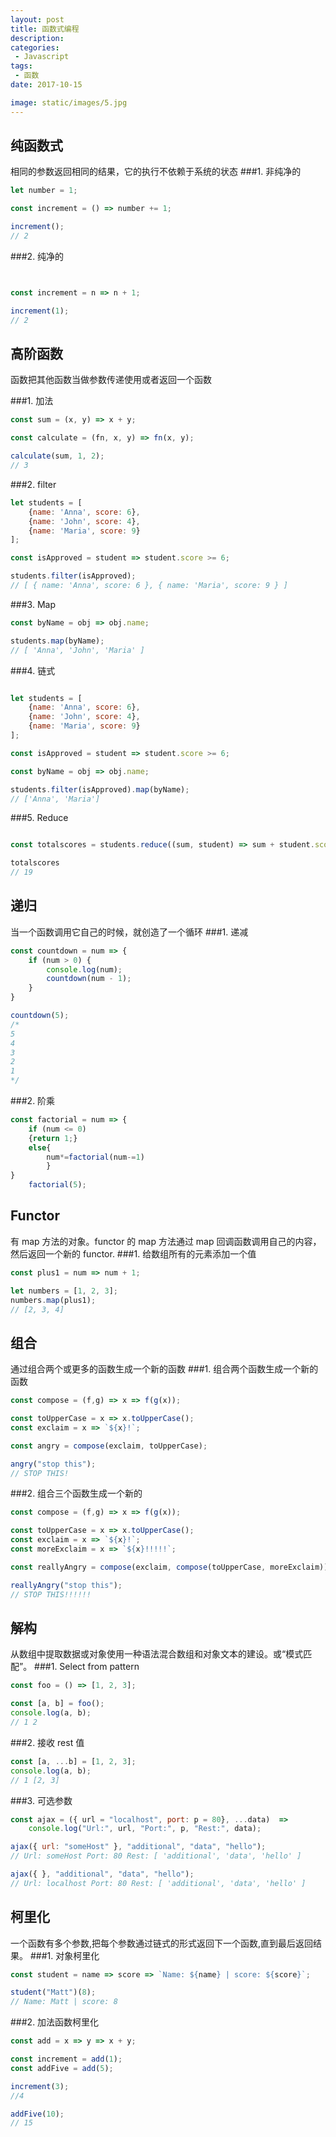 ```yaml
---
layout: post
title: 函数式编程
description: 
categories:
 - Javascript 
tags: 
 - 函数
date: 2017-10-15

image: static/images/5.jpg
---
```




## 纯函数式

相同的参数返回相同的结果，它的执行不依赖于系统的状态
###1. 非纯净的


```js
let number = 1;

const increment = () => number += 1;

increment();
// 2
```

###2. 纯净的
```js


const increment = n => n + 1;

increment(1);
// 2
```
## 高阶函数

函数把其他函数当做参数传递使用或者返回一个函数 

###1. 加法

```js
const sum = (x, y) => x + y;

const calculate = (fn, x, y) => fn(x, y);

calculate(sum, 1, 2);
// 3

```
###2. filter

```js
let students = [
    {name: 'Anna', score: 6},
    {name: 'John', score: 4},
    {name: 'Maria', score: 9}
];

const isApproved = student => student.score >= 6;

students.filter(isApproved);
// [ { name: 'Anna', score: 6 }, { name: 'Maria', score: 9 } ]

```
###3. Map


```js
const byName = obj => obj.name;

students.map(byName);
// [ 'Anna', 'John', 'Maria' ]
```

###4. 链式

```js

let students = [
    {name: 'Anna', score: 6},
    {name: 'John', score: 4},
    {name: 'Maria', score: 9}
];

const isApproved = student => student.score >= 6;

const byName = obj => obj.name;

students.filter(isApproved).map(byName);
// ['Anna', 'Maria']
```

###5. Reduce

```js

const totalscores = students.reduce((sum, student) => sum + student.score, 0);

totalscores
// 19
```
## 递归

当一个函数调用它自己的时候，就创造了一个循环
###1. 递减


```js
const countdown = num => {
    if (num > 0) {
        console.log(num);
        countdown(num - 1);
    }
}

countdown(5);
/*
5
4
3
2
1
*/
```
###2. 阶乘

```js
const factorial = num => {
    if (num <= 0)
    {return 1;}
    else{
        num*=factorial(num-=1)
        }
}
    factorial(5);
```

## Functor

有 map 方法的对象。functor 的 map 方法通过 map 回调函数调用自己的内容，然后返回一个新的 functor.
###1. 给数组所有的元素添加一个值

```js
const plus1 = num => num + 1;

let numbers = [1, 2, 3];
numbers.map(plus1);
// [2, 3, 4]
```

## 组合

通过组合两个或更多的函数生成一个新的函数
###1. 组合两个函数生成一个新的函数

```js
const compose = (f,g) => x => f(g(x));

const toUpperCase = x => x.toUpperCase();
const exclaim = x => `${x}!`;

const angry = compose(exclaim, toUpperCase);

angry("stop this");
// STOP THIS!
```

###2. 组合三个函数生成一个新的

```js
const compose = (f,g) => x => f(g(x));

const toUpperCase = x => x.toUpperCase();
const exclaim = x => `${x}!`;
const moreExclaim = x => `${x}!!!!!`;

const reallyAngry = compose(exclaim, compose(toUpperCase, moreExclaim));

reallyAngry("stop this");
// STOP THIS!!!!!!
```

## 解构

从数组中提取数据或对象使用一种语法混合数组和对象文本的建设。或“模式匹配”。
###1. Select from pattern

```js
const foo = () => [1, 2, 3];

const [a, b] = foo();
console.log(a, b);
// 1 2
```

###2. 接收 rest 值

```js
const [a, ...b] = [1, 2, 3];
console.log(a, b);
// 1 [2, 3]
```

###3. 可选参数

```js
const ajax = ({ url = "localhost", port: p = 80}, ...data)  =>
    console.log("Url:", url, "Port:", p, "Rest:", data);

ajax({ url: "someHost" }, "additional", "data", "hello");
// Url: someHost Port: 80 Rest: [ 'additional', 'data', 'hello' ]

ajax({ }, "additional", "data", "hello");
// Url: localhost Port: 80 Rest: [ 'additional', 'data', 'hello' ]
```

## 柯里化

一个函数有多个参数,把每个参数通过链式的形式返回下一个函数,直到最后返回结果。
###1. 对象柯里化

```js
const student = name => score => `Name: ${name} | score: ${score}`;

student("Matt")(8);
// Name: Matt | score: 8
```

###2. 加法函数柯里化

```js
const add = x => y => x + y;

const increment = add(1);
const addFive = add(5);

increment(3);
//4

addFive(10);
// 15
```
